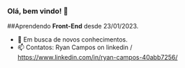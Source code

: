 ### Olá, bem vindo! 👋

##Aprendendo **Front-End** desde 23/01/2023.

- 🌱 Em busca de novos conhecimentos.
- 📫 Contatos: Ryan Campos on linkedin / https://www.linkedin.com/in/ryan-campos-40abb7256/

<!--

-->
